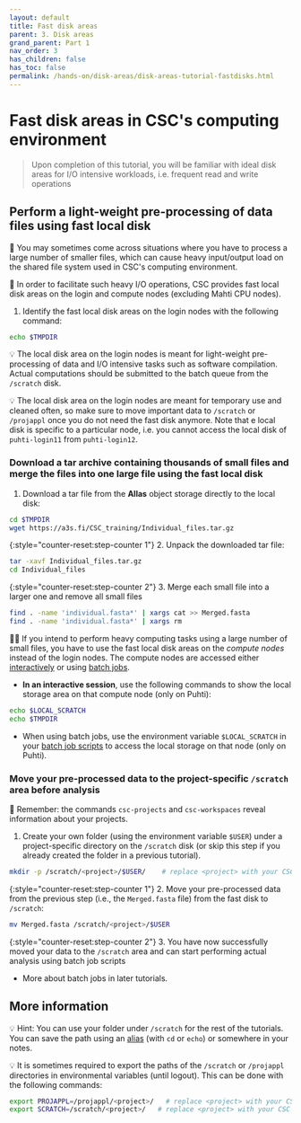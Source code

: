 ```yaml
---
layout: default
title: Fast disk areas
parent: 3. Disk areas
grand_parent: Part 1
nav_order: 3
has_children: false
has_toc: false
permalink: /hands-on/disk-areas/disk-areas-tutorial-fastdisks.html
---
```


# Fast disk areas in CSC's computing environment

> Upon completion of this tutorial, you will be familiar with ideal disk areas for I/O intensive workloads, i.e. frequent read and write operations

## Perform a light-weight pre-processing of data files using fast local disk

💬 You may sometimes come across situations where you have to process a large number of smaller files, which can cause heavy input/output load on the shared file system used in CSC's computing environment.

💬 In order to facilitate such heavy I/O operations, CSC provides fast local disk areas on the login and compute nodes (excluding Mahti CPU nodes).

1. Identify the fast local disk areas on the login nodes with the following command:

```bash
echo $TMPDIR
```

💡 The local disk area on the login nodes is meant for light-weight pre-processing of data and I/O intensive tasks such as software compilation. Actual computations should be submitted to the batch queue from the `/scratch` disk.

💡 The local disk area on the login nodes are meant for temporary use and cleaned often, so make sure to move important data to `/scratch` or `/projappl` once you do not need the fast disk anymore. Note that e local disk is specific to a particular node, i.e. you cannot access the local disk of `puhti-login11` from `puhti-login12`.

### Download a tar archive containing thousands of small files and merge the files into one large file using the fast local disk

1. Download a tar file from the **Allas** object storage directly to the local disk:
  
```bash
cd $TMPDIR           
wget https://a3s.fi/CSC_training/Individual_files.tar.gz
```

{:style="counter-reset:step-counter 1"}
2. Unpack the downloaded tar file:

```bash
tar -xavf Individual_files.tar.gz
cd Individual_files
```

{:style="counter-reset:step-counter 2"}
3. Merge each small file into a larger one and remove all small files

```bash
find . -name 'individual.fasta*' | xargs cat >> Merged.fasta
find . -name 'individual.fasta*' | xargs rm
```

☝🏻 If you intend to perform heavy computing tasks using a large number of small files, you have to use the fast local disk areas on the *compute nodes* instead of the login nodes. The compute nodes are accessed either [interactively](https://docs.csc.fi/computing/running/interactive-usage/) or using [batch jobs](https://docs.csc.fi/computing/running/creating-job-scripts-puhti).

- **In an interactive session**, use the following commands to show the local storage area on that compute node (only on Puhti):

```bash
echo $LOCAL_SCRATCH
echo $TMPDIR
```

- When using batch jobs, use the environment variable `$LOCAL_SCRATCH` in your [batch job scripts](https://docs.csc.fi/computing/running/creating-job-scripts-puhti/#local-storage) to access the local storage on that node (only on Puhti).

### Move your pre-processed data to the project-specific `/scratch` area before analysis

💭 Remember: the commands `csc-projects` and `csc-workspaces` reveal information about your projects.

1. Create your own folder (using the environment variable `$USER`) under a project-specific directory on the `/scratch` disk (or skip this step if you already created the folder in a previous tutorial).

```bash
mkdir -p /scratch/<project>/$USER/    # replace <project> with your CSC project, e.g. project_2001234
```

{:style="counter-reset:step-counter 1"}
2. Move your pre-processed data from the previous step (i.e., the `Merged.fasta` file) from the fast disk to `/scratch`:

```bash
mv Merged.fasta /scratch/<project>/$USER
```

{:style="counter-reset:step-counter 2"}
3. You have now successfully moved your data to the `/scratch` area and can start performing actual analysis using batch job scripts

- More about batch jobs in later tutorials.

## More information

💡 Hint: You can use your folder under `/scratch` for the rest of the tutorials. You can save the path using an [alias](https://www.shell-tips.com/bash/alias/) (with `cd` or `echo`) or somewhere in your notes.

💡 It is sometimes required to export the paths of the `/scratch` or `/projappl` directories in environmental variables (until logout). This can be done with the following commands:

```bash
export PROJAPPL=/projappl/<project>/   # replace <project> with your CSC project, e.g. project_2001234
export SCRATCH=/scratch/<project>/   # replace <project> with your CSC project, e.g. project_2001234
```
